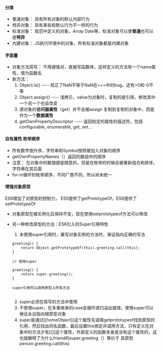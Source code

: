 #### 分类

- 普通对象： 具有所有对象的默认内部行为
- 特异对象： 具有某些和默认行为不一样的行为
- 标准对象： 规范中定义的对象，Array Date等，标准对象可以使**普通**也可以是**特异**
- 内建对象： JS执行环境中的对象，所有标准对象都是内建对象 


#### 字面量

- 对象方法简写： 不用键值对，直接写函数体，这样定义的方法有一个name属性，值为函数名
- 新方法： 
    1. Object.is() ---- 校正了NaN不等于NaN在===中的bug，还有+0和-0不等
    2. Object.assign() ---- 浅拷贝，value为对象时，复制的是引用，修改其中一个另一个也会改变
    3. 源对象的**访问器属性**（get）并不会被assign 复制到复制的对象中，而是作为一个**数据属性**
    4. getOwnPropertyDescriptor ---- 返回给定的属性的描述符，包括configurable, enumerable, get, set...

#### 自有属性 枚举顺序

- 所有数字按升序，字符串和Symbol按照被加入对象的顺序
- getOwnPropertyNames（）返回的数组中的顺序
- 注意： 在对象中的数值键是随意的，但是在枚举的时候会被重新组合和排序，字符串在其后面
- for-in循环的枚举顺序，不同厂商不同，所以尚未统一

#### 增强对象原型

ES6增加了对原型的控制力， ES5提供了getPrototypeOf，ES6提供了setPrototypeOf

- 对象原型在被实例化后保持不变，现在使用setprototypeof方法可以修改
- 另一种修改原型的方法：ES6引入的Super引用特性
    1. 未使用super引用时，重写对象实例的方法时，保证指向正确的写法 
    ```
    greeting() {
        return Object.getPrototypeOf(this).greeting.call(this);
    }
    
    // 使用super
    
    greeting() {
        return super.greeting();
    }
    
    super引用可以调用原型上所有方法
     
    ```
    
    2. super必须在简写的方法中使用
    3. 不使用super，在多重继承的case会循环递归溢出报错，使用super可以保证永远指向根原型对象
    4. super是通过[[homeObject]]这个属性先调用getprototypeof找到原型的引用，然后找出同名函数，最后设置this绑定并调用方法，只有定义在对象中的方法才有[[]]这个属性，外部定义的函数本身是没有这个属性的，这也就解释了为什么friend的super.greeting（）等价于 其原型 person.greeting.call(this)



    

